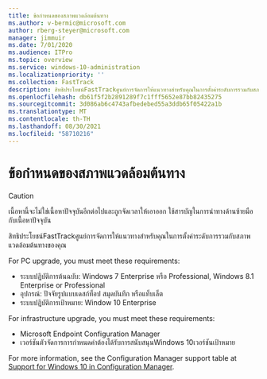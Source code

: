 ```yaml
---
title: ข้อกำหนดของสภาพแวดล้อมต้นทาง
ms.author: v-bermic@microsoft.com
author: rberg-steyer@microsoft.com
manager: jimmuir
ms.date: 7/01/2020
ms.audience: ITPro
ms.topic: overview
ms.service: windows-10-administration
ms.localizationpriority: ''
ms.collection: FastTrack
description: สิทธิประโยชน์FastTrackศูนย์การจัดการให้แนวทางสําหรับคุณในการตั้งค่าระดับการรวมกับสภาพแวดล้อมต้นทางของคุณWindows 10การปรับใช้
ms.openlocfilehash: db61f5f2b2891289f7c1fff5652e87bb82435275
ms.sourcegitcommit: 3d086ab6c4743afbedebed55a3ddb65f05422a1b
ms.translationtype: MT
ms.contentlocale: th-TH
ms.lasthandoff: 08/30/2021
ms.locfileid: "58710216"
---
```

# <a name="source-environment-expectations"></a>ข้อกำหนดของสภาพแวดล้อมต้นทาง

> [!CAUTION]
> เนื้อหานี้จะไม่ใช่เนื้อหาปัจจุบันอีกต่อไปและถูกจัดเวลาให้เอาออก ใช้สารบัญในการนําทางด้านซ้ายมือกับเนื้อหาปัจจุบัน

สิทธิประโยชน์FastTrackศูนย์การจัดการให้แนวทางสําหรับคุณในการตั้งค่าระดับการรวมกับสภาพแวดล้อมต้นทางของคุณ
  
For PC upgrade, you must meet these requirements:

- ระบบปฏิบัติการต้นฉบับ: Windows 7 Enterprise หรือ Professional, Windows 8.1 Enterprise or Professional
- อุปกรณ์: ปัจจัยรูปแบบเดสก์ท็อป สมุดบันทึก หรือแท็บเล็ต
- ระบบปฏิบัติการเป้าหมาย: Window 10 Enterprise

For infrastructure upgrade, you must meet these requirements:   

- Microsoft Endpoint Configuration Manager  
- เวอร์ชันตัวจัดการการกําหนดค่าต้องได้รับการสนับสนุนWindows 10เวอร์ชันเป้าหมาย

For more information, see the Configuration Manager support table at [Support for Windows 10 in Configuration Manager](https://docs.microsoft.com/sccm/core/plan-design/configs/support-for-windows-10).
  